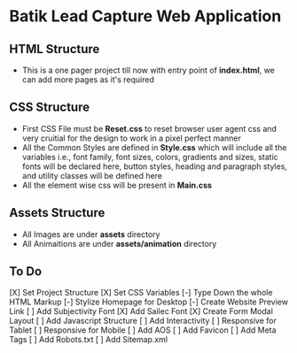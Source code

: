 # Batik Lead Capture Web Application

## HTML Structure

- This is a one pager project till now with entry point of **index.html**, we can add more pages as it's required

## CSS Structure

- First CSS File must be **Reset.css** to reset browser user agent css and very cruitial for the design to work in a pixel perfect manner
- All the Common Styles are defined in **Style.css** which will include all the variables i.e., font family, font sizes, colors, gradients and sizes, static fonts will be declared here, button styles, heading and paragraph styles, and utility classes will be defined here
- All the element wise css will be present in **Main.css**

## Assets Structure  

- All Images are under **assets** directory
- All Animaitions are under **assets/animation** directory

## To Do

[X] Set Project Structure
[X] Set CSS Variables
[-] Type Down the whole HTML Markup
[-] Stylize Homepage for Desktop
[-] Create Website Preview Link
[ ] Add Subjectivity Font
[X] Add Sailec Font
[X] Create Form Modal Layout
[ ] Add Javascript Structure
[ ] Add Interactivity
[ ] Responsive for Tablet
[ ] Responsive for Mobile
[ ] Add AOS
[ ] Add Favicon
[ ] Add Meta Tags
[ ] Add Robots.txt
[ ] Add Sitemap.xml
